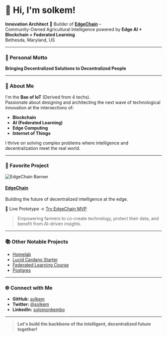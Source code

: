 # 👋 Hi, I'm solkem!

**Innovation Architect** 
🌱 Builder of **[EdgeChain](https://github.com/solkem/edgechain-agricultural-ai)** –  
Community-Owned Agricultural Intelligence powered by **Edge AI + Blockchain + Federated Learning**  
Bethesda, Maryland, US

---

### 🚀 Personal Motto
**Bringing Decentralized Solutions to Decentralized People**

---

### 🧠 About Me

I'm the **Bae of IoT** (Derived from 4 techs).  
Passionate about designing and architecting the next wave of technological innovation at the intersections of:

- **Blockchain**
- **AI (Federated Learning)**
- **Edge Computing**
- **Internet of Things**

I thrive on solving complex problems where intelligence and decentralization meet the real world.

---

### 🌟 Favorite Project
![EdgeChain Banner](https://github.com/solkem/edgechain-agricultural-ai/blob/main/docs/images/edgechain_banner.png)
#### [EdgeChain](https://github.com/solkem/edgechain-agricultural-ai)
Building the future of decentralized intelligence at the edge.



🚀 Live Prototype → [Try EdgeChain MVP](https://solkem.github.io/edgechain-agricultural-ai/)

> Empowering farmers to co-create technology, protect their data, and benefit from AI-driven insights.

---

### 📚 Other Notable Projects

- [Homelab](https://github.com/solkem/homelab)
- [Lucid Cardano Starter](https://github.com/solkem/lucid-cardano-starter)
- [Federated Learning Course](https://github.com/solkem/Federated-Learning-Course)
- [Postgres](https://github.com/solkem/Postgres)

---

### 🌐 Connect with Me

- **GitHub:** [solkem](https://github.com/solkem)
- **Twitter:** [@solkem](https://twitter.com/solkem)
- **LinkedIn:** [solomonkembo](https://www.linkedin.com/in/solomonkembo)

---

> **Let's build the backbone of the intelligent, decentralized future together!**
